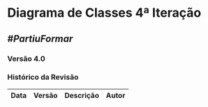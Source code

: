 # **Diagrama de Classes 4ª Iteração**

##  ***#PartiuFormar***

### **Versão 4.0**

### Histórico da Revisão
Data|Versão|Descrição|Autor
----|------|---------|------------------